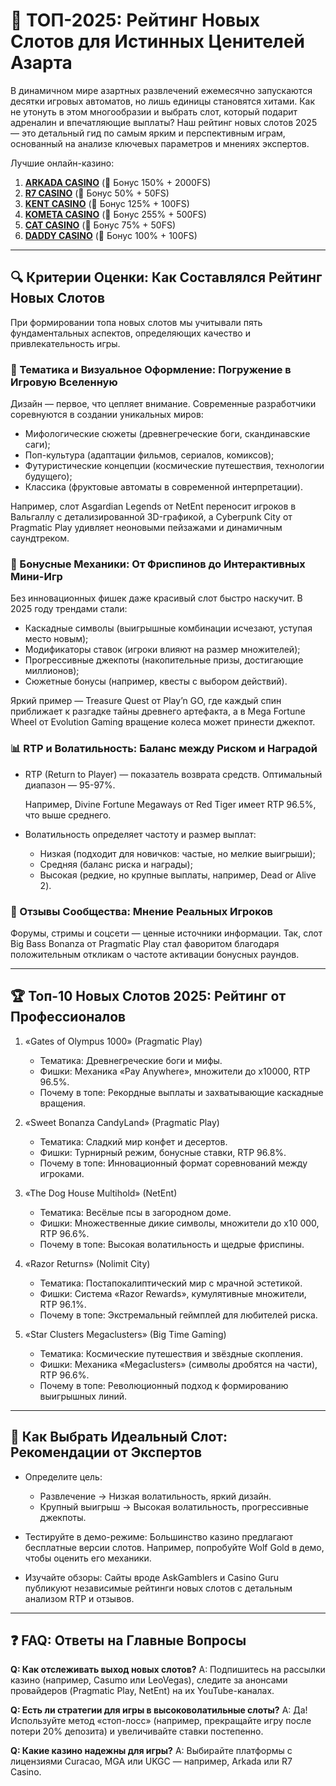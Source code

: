 # 🎰 ТОП-2025: Рейтинг Новых Слотов для Истинных Ценителей Азарта

В динамичном мире азартных развлечений ежемесячно запускаются десятки игровых автоматов, но лишь единицы становятся хитами. Как не утонуть в этом многообразии и выбрать слот, который подарит адреналин и впечатляющие выплаты? Наш рейтинг новых слотов 2025 — это детальный гид по самым ярким и перспективным играм, основанный на анализе ключевых параметров и мнениях экспертов.

Лучшие онлайн-казино:

1. **[ARKADA CASINO](https://clck.ru/3Mmm7v "ARKADA CASINO")** (🎁 Бонус 150% + 2000FS)
2. **[R7 CASINO](https://clck.ru/3NAHTh "R7 CASINO")** (🎁 Бонус 50% + 50FS)
3. **[KENT CASINO](https://clck.ru/3Mmm9w "KENT CASINO")** (🎁 Бонус 125% + 100FS)
4. **[KOMETA CASINO](https://clck.ru/3MmmAP "KOMETA CASINO")** (🎁 Бонус 255% + 500FS)
5. **[CAT CASINO](https://clck.ru/3MmmAn "CAT CASINO")** (🎁 Бонус 75% + 50FS)
6. **[DADDY CASINO](https://clck.ru/3MmmBB "DADDY CASINO")** (🎁 Бонус 100% + 100FS)

---

## 🔍 Критерии Оценки: Как Составлялся Рейтинг Новых Слотов

При формировании топа новых слотов мы учитывали пять фундаментальных аспектов, определяющих качество и привлекательность игры.

### 🎨 Тематика и Визуальное Оформление: Погружение в Игровую Вселенную

Дизайн — первое, что цепляет внимание. Современные разработчики соревнуются в создании уникальных миров:

- Мифологические сюжеты (древнегреческие боги, скандинавские саги);
- Поп-культура (адаптации фильмов, сериалов, комиксов);
- Футуристические концепции (космические путешествия, технологии будущего);
- Классика (фруктовые автоматы в современной интерпретации).

Например, слот Asgardian Legends от NetEnt переносит игроков в Вальгаллу с детализированной 3D-графикой, а Cyberpunk City от Pragmatic Play удивляет неоновыми пейзажами и динамичным саундтреком.

### 💎 Бонусные Механики: От Фриспинов до Интерактивных Мини-Игр

Без инновационных фишек даже красивый слот быстро наскучит. В 2025 году трендами стали:

- Каскадные символы (выигрышные комбинации исчезают, уступая место новым);
- Модификаторы ставок (игроки влияют на размер множителей);
- Прогрессивные джекпоты (накопительные призы, достигающие миллионов);
- Сюжетные бонусы (например, квесты с выбором действий).

Яркий пример — Treasure Quest от Play’n GO, где каждый спин приближает к разгадке тайны древнего артефакта, а в Mega Fortune Wheel от Evolution Gaming вращение колеса может принести джекпот.

### 📊 RTP и Волатильность: Баланс между Риском и Наградой

- RTP (Return to Player) — показатель возврата средств. Оптимальный диапазон — 95-97%.

  Например, Divine Fortune Megaways от Red Tiger имеет RTP 96.5%, что выше среднего.

- Волатильность определяет частоту и размер выплат:
  - Низкая (подходит для новичков: частые, но мелкие выигрыши);
  - Средняя (баланс риска и награды);
  - Высокая (редкие, но крупные выплаты, например, Dead or Alive 2).

### 👥 Отзывы Сообщества: Мнение Реальных Игроков

Форумы, стримы и соцсети — ценные источники информации. Так, слот Big Bass Bonanza от Pragmatic Play стал фаворитом благодаря положительным откликам о частоте активации бонусных раундов.

---

## 🏆 Топ-10 Новых Слотов 2025: Рейтинг от Профессионалов

1. «Gates of Olympus 1000» (Pragmatic Play)  
   - Тематика: Древнегреческие боги и мифы.  
   - Фишки: Механика «Pay Anywhere», множители до x10000, RTP 96.5%.  
   - Почему в топе: Рекордные выплаты и захватывающие каскадные вращения.

2. «Sweet Bonanza CandyLand» (Pragmatic Play)  
   - Тематика: Сладкий мир конфет и десертов.  
   - Фишки: Турнирный режим, бонусные ставки, RTP 96.8%.  
   - Почему в топе: Инновационный формат соревнований между игроками.

3. «The Dog House Multihold» (NetEnt)  
   - Тематика: Весёлые псы в загородном доме.  
   - Фишки: Множественные дикие символы, множители до x10 000, RTP 96.6%.  
   - Почему в топе: Высокая волатильность и щедрые фриспины.

4. «Razor Returns» (Nolimit City)  
   - Тематика: Постапокалиптический мир с мрачной эстетикой.  
   - Фишки: Система «Razor Rewards», кумулятивные множители, RTP 96.1%.  
   - Почему в топе: Экстремальный геймплей для любителей риска.

5. «Star Clusters Megaclusters» (Big Time Gaming)  
   - Тематика: Космические путешествия и звёздные скопления.  
   - Фишки: Механика «Megaclusters» (символы дробятся на части), RTP 96.6%.  
   - Почему в топе: Революционный подход к формированию выигрышных линий.

---

## 📌 Как Выбрать Идеальный Слот: Рекомендации от Экспертов

- Определите цель:
  - Развлечение → Низкая волатильность, яркий дизайн.
  - Крупный выигрыш → Высокая волатильность, прогрессивные джекпоты.

- Тестируйте в демо-режиме:
  Большинство казино предлагают бесплатные версии слотов. Например, попробуйте Wolf Gold в демо, чтобы оценить его механики.

- Изучайте обзоры: 
  Сайты вроде AskGamblers и Casino Guru публикуют независимые рейтинги новых слотов с детальным анализом RTP и отзывов.

---

## ❓ FAQ: Ответы на Главные Вопросы

**Q: Как отслеживать выход новых слотов?**
A: Подпишитесь на рассылки казино (например, Casumo или LeoVegas), следите за анонсами провайдеров (Pragmatic Play, NetEnt) на их YouTube-каналах.

**Q: Есть ли стратегии для игры в высоковолатильные слоты?**
A: Да! Используйте метод «стоп-лосс» (например, прекращайте игру после потери 20% депозита) и увеличивайте ставки постепенно.

**Q: Какие казино надежны для игры?**
A: Выбирайте платформы с лицензиями Curacao, MGA или UKGC — например, Arkada или R7 Casino.
